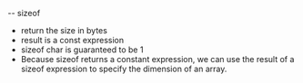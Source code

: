 -- sizeof
  - return the size in bytes
  - result is a const expression 
  - sizeof char is guaranteed to be 1
  - Because sizeof returns a constant expression, we can use the result of a sizeof expression to specify the dimension of an array.
